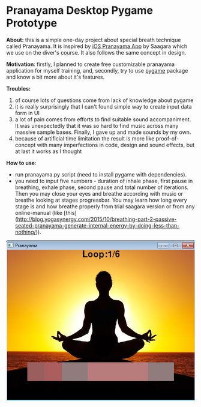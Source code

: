 # Pranayama Desktop Pygame Prototype

**About:** this is a simple one-day project about special breath technique called Pranayama. It is inspired by [iOS Pranayama App](https://itunes.apple.com/us/app/health-through-breath-pranayama/id341935130?mt=8&ign-mpt=uo%3D4) by Saagara which we use on the diver's course. It also follows the same concept in design.

**Motivation**: firstly, I planned to create free customizable pranayama application for myself training, and, secondly, try to use [pygame](http://www.pygame.org/hifi.html) package and know a bit more about it's features.    

**Troubles:** 

1. of course lots of questions come from lack of knowledge about pygame
2. it is really surprisingly that I can't found simple way to create input data form in UI
3. a lot of pain comes from efforts to find suitable sound accompaniment. It was unexpectedly that it was so hard to find music across many massive sample bases. Finally, I gave up and made sounds by my own.
4. because of artificial time limitation the result is more like proof-of-concept with many imperfections in code, design and sound effects, but at last it works as I thought

**How to use**:
- run pranayama.py script (need to install pygame with dependencies).
- you need to input five numbers - duration of inhale phase, first pause in breathing, exhale phase, second pause and total number of iterations. Then you may close your eyes and breathe according with music or breathe looking at stages progressbar. You may learn how long every stage is and how breathe properly from trial saagara version or from any online-manual (like [this] (http://blog.yogasynergy.com/2015/10/breathing-part-2-passive-seated-pranayama-generate-internal-energy-by-doing-less-than-nothing/)).

![app screenshop](https://raw.githubusercontent.com/Amarchuk/pranayama-desktop/master/screenshot.png "Screenshot")
